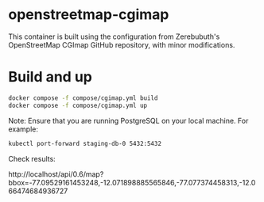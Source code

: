 # openstreetmap-cgimap

This container is built using the configuration from Zerebubuth's OpenStreetMap CGImap GitHub repository, with minor modifications.


# Build and up 

```sh
docker compose -f compose/cgimap.yml build
docker compose -f compose/cgimap.yml up
```

Note: Ensure that you are running PostgreSQL on your local machine. For example:


```sh
kubectl port-forward staging-db-0 5432:5432
```

Check results:

http://localhost/api/0.6/map?bbox=-77.09529161453248,-12.071898885565846,-77.077374458313,-12.066474684936727
